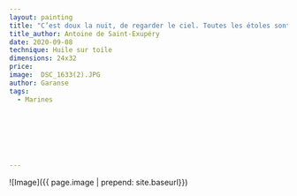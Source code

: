 ```yaml
---
layout: painting
title: "C’est doux la nuit, de regarder le ciel. Toutes les étoles sont fleuries."                             
title_author: Antoine de Saint-Exupéry
date: 2020-09-08
technique: Huile sur toile 
dimensions: 24x32
price: 
image:  DSC_1633(2).JPG
author: Garanse
tags:
  - Marines
  
  
  
  
  
  
  
---
```

![Image]({{ page.image | prepend: site.baseurl}})

